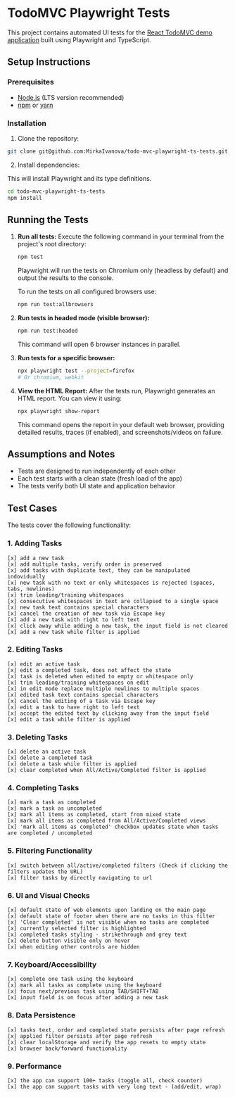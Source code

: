 # TodoMVC Playwright Tests

This project contains automated UI tests for the [React TodoMVC demo application](https://demo.playwright.dev/todomvc) built using Playwright and TypeScript.

## Setup Instructions

### Prerequisites

*   [Node.js](https://nodejs.org/) (LTS version recommended)
*   [npm](https://www.npmjs.com/) or [yarn](https://yarnpkg.com/)

### Installation

1.  Clone the repository:

```bash
git clone git@github.com:MirkaIvanova/todo-mvc-playwright-ts-tests.git
```

2.  Install dependencies:

This will install Playwright and its type definitions.
```bash
cd todo-mvc-playwright-ts-tests
npm install
```


## Running the Tests

1.  **Run all tests:**
    Execute the following command in your terminal from the project's root directory:
    ```bash
    npm test
    ```
    Playwright will run the tests on Chromium only (headless by default) and output the results to the console.

    To run the tests on all configured browsers use:
    ```bash
    npm run test:allbrowsers
    ```

2.  **Run tests in headed mode (visible browser):**
    ```bash
    npm run test:headed
    ```
    This command will open 6 browser instances in parallel.

3.  **Run tests for a specific browser:**
    ```bash
    npx playwright test --project=firefox
    # Or chromium, webkit
    ```

4.  **View the HTML Report:**
    After the tests run, Playwright generates an HTML report. You can view it using:
    ```bash
    npx playwright show-report
    ```
    This command opens the report in your default web browser, providing detailed results, traces (if enabled), and screenshots/videos on failure.

## Assumptions and Notes

- Tests are designed to run independently of each other
- Each test starts with a clean state (fresh load of the app)
- The tests verify both UI state and application behavior

## Test Cases
The tests cover the following functionality:

### 1. Adding Tasks 
    [x] add a new task
    [x] add multiple tasks, verify order is preserved
    [x] add tasks with duplicate text, they can be manipulated indovidually
    [x] new task with no text or only whitespaces is rejected (spaces, tabs, newlines)
    [x] trim leading/training whitespaces   
    [x] consecutive whitespaces in text are collapsed to a single space
    [x] new task text contains special characters
    [x] cancel the creation of new task via Escape key
    [x] add a new task with right to left text
    [x] click away while adding a new task, the input field is not cleared
    [x] add a new task while filter is applied
    
### 2. Editing Tasks
    [x] edit an active task
    [x] edit a completed task, does not affect the state
    [x] task is deleted when edited to empty or whitespace only
    [x] trim leading/training whitespaces on edit
    [x] in edit mode replace multiple newlines to multiple spaces
    [x] edited task text contains special characters
    [x] cancel the editing of a task via Escape key
    [x] edit a task to have right to left text
    [x] accept the edited text by clicking away from the input field
    [x] edit a task while filter is applied
    
### 3. Deleting Tasks
    [x] delete an active task
    [x] delete a completed task
    [x] delete a task while filter is applied
    [x] clear completed when All/Active/Completed filter is applied

### 4. Completing Tasks
    [x] mark a task as completed
    [x] mark a task as uncompleted 
    [x] mark all items as completed, start from mixed state
    [x] mark all items as completed from All/Active/Completed views
    [x] 'mark all items as completed' checkbox updates state when tasks are completed / uncompleted

### 5. Filtering Functionality
    [x] switch between all/active/completed filters (Check if clicking the filters updates the URL)
    [x] filter tasks by directly navigating to url
    
### 6. UI and Visual Checks
    [x] default state of web elements upon landing on the main page
    [x] default state of footer when there are no tasks in this filter
    [x] 'Clear completed' is not visible when no tasks are completed
    [x] currently selected filter is highlighted
    [x] completed tasks styling - strikethrough and grey text
    [x] delete button visible only on hover
    [x] when editing other controls are hidden

### 7. Keyboard/Accessibility
    [x] complete one task using the keyboard
    [x] mark all tasks as complete using the keyboard
    [x] focus next/previous task using TAB/SHIFT+TAB
    [x] input field is on focus after adding a new task

###  8. Data Persistence
    [x] tasks text, order and completed state persists after page refresh
    [x] applied filter persists after page refresh
    [x] clear localStorage and verify the app resets to empty state
    [x] browser back/forward functionality
  
### 9. Performance
    [x] the app can support 100+ tasks (toggle all, check counter)
    [x] the app can support tasks with very long text - (add/edit, wrap)